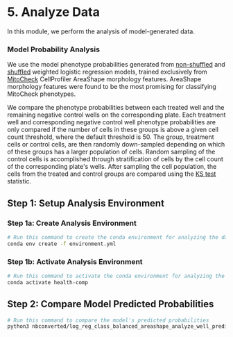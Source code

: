 # 5. Analyze Data

In this module, we perform the analysis of model-generated data.

### Model Probability Analysis

We use the model phenotype probabilities generated from [non-shuffled](https://github.com/WayScience/phenotypic_profiling_model/blob/main/2.train_model/models/multi_class_models/final__CP_areashape_only__balanced.joblib) and [shuffled](https://github.com/WayScience/phenotypic_profiling_model/blob/main/2.train_model/models/multi_class_models/shuffled_baseline__CP__balanced.joblib) weighted logistic regression models, trained exclusively from [MitoCheck](https://github.com/WayScience/mitocheck_data) CellProfiler AreaShape morphology features. AreaShape morphology features were found to be the most promising for classifying MitoCheck phenotypes.

We compare the phenotype probabilities between each treated well and the remaining negative control wells on the corresponding plate.
Each treatment well and corresponding negative control well phenotype probabilities are only compared if the number of cells in these groups is above a given cell count threshold, where the default threshold is 50.
The group, treatment cells or control cells, are then randomly down-sampled depending on which of these groups has a larger population of cells.
Random sampling of the control cells is accomplished through stratification of cells by the cell count of the corresponding plate's wells.
After sampling the cell population, the cells from the treated and control groups are compared using the [KS test](https://docs.scipy.org/doc/scipy/reference/generated/scipy.stats.kstest.html) statistic.

## Step 1: Setup Analysis Environment

### Step 1a: Create Analysis Environment
```sh
# Run this command to create the conda environment for analyzing the data
conda env create -f environment.yml
```

### Step 1b: Activate Analysis Environment

```sh
# Run this command to activate the conda environment for analyzing the data
conda activate health-comp
```

## Step 2: Compare Model Predicted Probabilities
```sh
# Run this command to compare the model's predicted probabilities
python3 nbconverted/log_reg_class_balanced_areashape_analyze_well_predicted_probabilities.py
```
